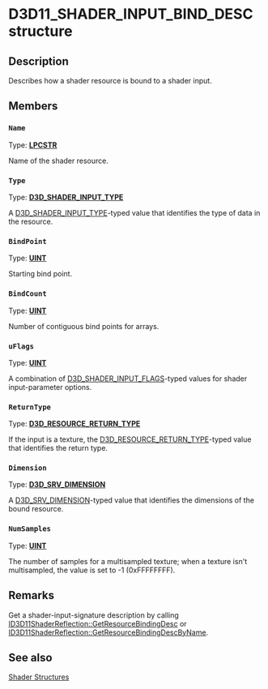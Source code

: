 # D3D11_SHADER_INPUT_BIND_DESC structure

## Description

Describes how a shader resource is bound to a shader input.

## Members

### `Name`

Type: **[LPCSTR](https://learn.microsoft.com/windows/desktop/WinProg/windows-data-types)**

Name of the shader resource.

### `Type`

Type: **[D3D_SHADER_INPUT_TYPE](https://learn.microsoft.com/windows/desktop/api/d3dcommon/ne-d3dcommon-d3d_shader_input_type)**

A [D3D_SHADER_INPUT_TYPE](https://learn.microsoft.com/windows/desktop/api/d3dcommon/ne-d3dcommon-d3d_shader_input_type)-typed value that identifies the type of data in the resource.

### `BindPoint`

Type: **[UINT](https://learn.microsoft.com/windows/desktop/WinProg/windows-data-types)**

Starting bind point.

### `BindCount`

Type: **[UINT](https://learn.microsoft.com/windows/desktop/WinProg/windows-data-types)**

Number of contiguous bind points for arrays.

### `uFlags`

Type: **[UINT](https://learn.microsoft.com/windows/desktop/WinProg/windows-data-types)**

A combination of [D3D_SHADER_INPUT_FLAGS](https://learn.microsoft.com/windows/desktop/api/d3dcommon/ne-d3dcommon-d3d_shader_input_flags)-typed values for shader input-parameter options.

### `ReturnType`

Type: **[D3D_RESOURCE_RETURN_TYPE](https://learn.microsoft.com/windows/desktop/api/d3dcommon/ne-d3dcommon-d3d_resource_return_type)**

If the input is a texture, the [D3D_RESOURCE_RETURN_TYPE](https://learn.microsoft.com/windows/desktop/api/d3dcommon/ne-d3dcommon-d3d_resource_return_type)-typed value that identifies the return type.

### `Dimension`

Type: **[D3D_SRV_DIMENSION](https://learn.microsoft.com/windows/desktop/api/d3dcommon/ne-d3dcommon-d3d_srv_dimension)**

A [D3D_SRV_DIMENSION](https://learn.microsoft.com/windows/desktop/api/d3dcommon/ne-d3dcommon-d3d_srv_dimension)-typed value that identifies the dimensions of the bound resource.

### `NumSamples`

Type: **[UINT](https://learn.microsoft.com/windows/desktop/WinProg/windows-data-types)**

The number of samples for a multisampled texture; when a texture isn't multisampled, the value is set to -1 (0xFFFFFFFF).

## Remarks

Get a shader-input-signature description by calling [ID3D11ShaderReflection::GetResourceBindingDesc](https://learn.microsoft.com/windows/desktop/api/d3d11shader/nf-d3d11shader-id3d11shaderreflection-getresourcebindingdesc) or [ID3D11ShaderReflection::GetResourceBindingDescByName](https://learn.microsoft.com/windows/desktop/api/d3d11shader/nf-d3d11shader-id3d11shaderreflection-getresourcebindingdescbyname).

## See also

[Shader Structures](https://learn.microsoft.com/windows/desktop/direct3d11/d3d11-graphics-reference-shader-structures)